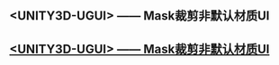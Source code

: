 ## \<UNITY3D-UGUI\> —— Mask裁剪非默认材质UI

## [\<UNITY3D-UGUI\> —— Mask裁剪非默认材质UI](https://umrfizz.github.io/StencilBuffer)
